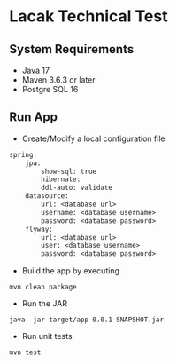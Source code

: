 # Lacak Technical Test

## System Requirements
- Java 17
- Maven 3.6.3 or later
- Postgre SQL 16

## Run App
- Create/Modify a local configuration file
```dtd
spring:
    jpa:
        show-sql: true
        hibernate:
        ddl-auto: validate
    datasource:
        url: <database url>
        username: <database username>
        password: <database password>
    flyway:
        url: <database url>
        user: <database username>
        password: <database password>
```

- Build the app by executing
```shell
mvn clean package
```

- Run the JAR
```shell
java -jar target/app-0.0.1-SNAPSHOT.jar
```

- Run unit tests
```shell
mvn test
```